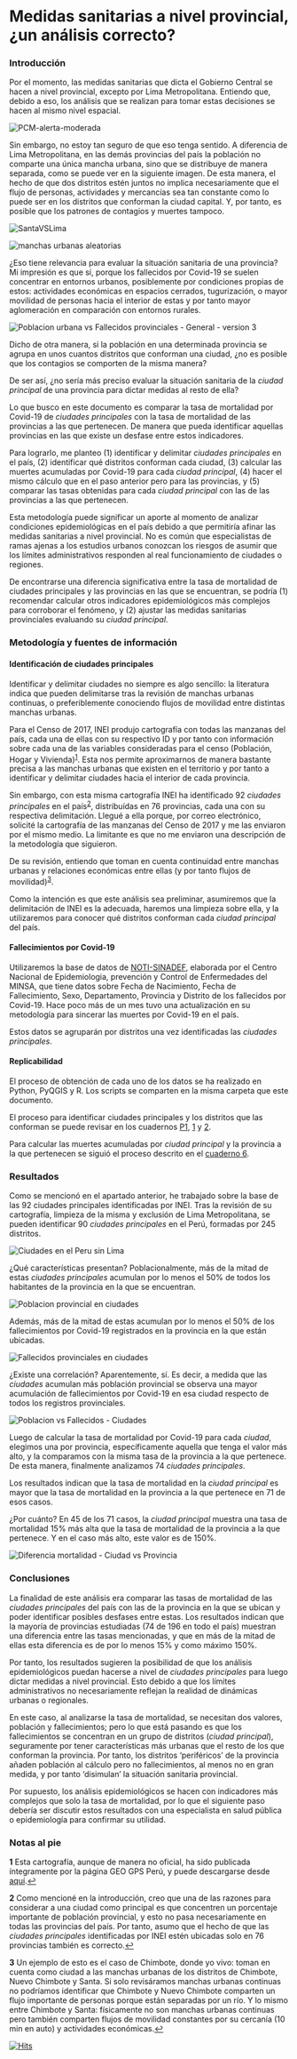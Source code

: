 # Medidas sanitarias a nivel provincial, ¿un análisis correcto?
### Introducción

Por el momento, las medidas sanitarias que dicta el Gobierno Central se
hacen a nivel provincial, excepto por Lima Metropolitana. Entiendo que, debido a eso, los análisis que se realizan
para tomar estas decisiones se hacen al mismo nivel espacial.

![PCM-alerta-moderada](https://user-images.githubusercontent.com/34352451/125891745-34e73c7c-e8ad-41a3-ac3c-299fffccb922.png)

Sin embargo, no estoy tan seguro de que eso tenga sentido. A diferencia de Lima Metropolitana, en las demás provincias del país la población no comparte una única mancha urbana, sino que se distribuye de manera separada, como se puede ver en la siguiente imagen. De esta manera, el hecho de que dos distritos estén juntos no implica necesariamente que el flujo de personas, actividades y mercancías sea tan constante como lo puede ser en los distritos que conforman la ciudad capital. Y, por tanto, es posible que los patrones de contagios y muertes tampoco.

![SantaVSLima](https://user-images.githubusercontent.com/34352451/125891888-66edf6f9-bd02-4f59-957f-8902f030be68.jpeg)

![manchas urbanas aleatorias](https://user-images.githubusercontent.com/34352451/125897029-1a395281-be68-41bc-a182-98bffecc442b.jpeg)

¿Eso tiene relevancia para evaluar la situación sanitaria de una provincia? Mi impresión es que sí, porque los fallecidos por Covid-19 se suelen concentrar en entornos urbanos, posiblemente por condiciones propias de estos: actividades económicas en espacios cerrados, tugurización, o mayor movilidad de personas hacia el interior de estas y por tanto mayor aglomeración en comparación con entornos rurales.

![Poblacion urbana vs Fallecidos provinciales - General - version 3](https://user-images.githubusercontent.com/34352451/126086826-489a67b9-b7fe-459f-911f-f922fb2b298a.jpeg)

Dicho de otra manera, si la población en una determinada provincia se agrupa en unos cuantos distritos que conforman una ciudad, ¿no es posible que los contagios se comporten de la misma manera?

De ser así, ¿no sería más preciso evaluar la situación sanitaria de la *ciudad principal* de una provincia para dictar medidas al resto de ella? 

Lo que busco en este documento es comparar la tasa de mortalidad por Covid-19 de *ciudades principales* con la tasa de mortalidad de las provincias a las que pertenecen. De manera que pueda identificar aquellas provincias en las que existe un desfase entre estos indicadores.

Para lograrlo, me planteo (1) identificar y delimitar *ciudades principales* en el país, (2) identificar qué distritos conforman cada ciudad, (3) calcular las muertes acumuladas por Covid-19 para cada *ciudad principal*, (4) hacer el mismo cálculo que en el paso anterior pero para las provincias, y (5) comparar las tasas obtenidas para cada *ciudad principal* con las de las provincias a las que pertenecen.

Esta metodología puede significar un aporte al momento de analizar condiciones epidemiológicas en el país debido a que permitiría afinar las medidas sanitarias a nivel provincial. No es común que especialistas de ramas ajenas a los estudios urbanos conozcan los riesgos de asumir que los límites administrativos responden al real funcionamiento de ciudades o regiones. 

De encontrarse una diferencia significativa entre la tasa de mortalidad de ciudades principales y las provincias en las que se encuentran, se podría (1) recomendar calcular otros indicadores epidemiológicos más complejos para corroborar el fenómeno, y (2) ajustar las medidas sanitarias provinciales evaluando su *ciudad principal*.

### Metodología y fuentes de información

#### Identificación de ciudades principales

Identificar y delimitar ciudades no siempre es algo sencillo: la
literatura indica que pueden delimitarse tras la revisión de manchas
urbanas continuas, o preferiblemente conociendo flujos de movilidad
entre distintas manchas urbanas.

Para el Censo de 2017, INEI produjo cartografía con todas las manzanas
del país, cada una de ellas con su respectivo ID y por tanto con
información sobre cada una de las variables consideradas para el censo
(Población, Hogar y Vivienda)<sup id="a1">[1](#f1)</sup>. Esta nos permite aproximarnos de
manera bastante precisa a las manchas urbanas que existen en el
territorio y por tanto a identificar y delimitar ciudades hacia el
interior de cada provincia.

Sin embargo, con esta misma cartografía INEI ha identificado 92
*ciudades principales* en el país<sup id="a2">[2](#f2)</sup>, distribuídas en 76 provincias,
cada una con su respectiva delimitación. Llegué a ella porque, por
correo electrónico, solicité la cartografía de las manzanas del Censo de
2017 y me las enviaron por el mismo medio. La limitante es que no me
enviaron una descripción de la metodología que siguieron. 

De su revisión, entiendo que toman en cuenta continuidad entre manchas urbanas
y relaciones económicas entre ellas (y por tanto flujos de movilidad)<sup id="a3">[3](#f3)</sup>.

Como la intención es que este análisis sea preliminar,
asumiremos que la delimitación de INEI es la adecuada, haremos una limpieza sobre ella, y la utilizaremos para conocer qué
distritos conforman cada *ciudad principal* del país. 

#### Fallecimientos por Covid-19

Utilizaremos la base de datos de
[NOTI-SINADEF](https://www.datosabiertos.gob.pe/dataset/fallecidos-por-covid-19-ministerio-de-salud-minsa),
elaborada por el Centro Nacional de Epidemiologia, prevención y Control
de Enfermedades del MINSA, que tiene datos sobre Fecha de Nacimiento,
Fecha de Fallecimiento, Sexo, Departamento, Provincia y Distrito de los
fallecidos por Covid-19. Hace poco más de un mes tuvo una actualización
en su metodología para sincerar las muertes por Covid-19 en el país.

Estos datos se agruparán por distritos una vez identificadas las
*ciudades principales*.

#### Replicabilidad

El proceso de obtención de cada uno de los datos se ha realizado en
Python, PyQGIS y R. Los scripts se comparten en la misma carpeta que
este documento.

El proceso para identificar ciudades principales y los distritos que las
conforman se puede revisar en los cuadernos [P1](https://github.com/jrojasquiroz/msprov/tree/main/P1-INEI%20vs%20GeoGPS-Peru), 
[1](https://github.com/jrojasquiroz/msprov/blob/main/1-Limpieza%20de%20datos.ipynb) y [2](https://github.com/jrojasquiroz/msprov/blob/main/2-Identificacion%20de%20ciudades%20principales.ipynb).

Para calcular las muertes acumuladas por *ciudad principal* y la
provincia a la que pertenecen se siguió el proceso descrito en el
[cuaderno 6](https://github.com/jrojasquiroz/msprov/blob/main/6-Ciudades%20vs%20Provincias.R).

### Resultados

Como se mencionó en el apartado anterior, he trabajado sobre la base de
las 92 ciudades principales identificadas por INEI. Tras la revisión de
su cartografía, limpieza de la misma y exclusión de Lima Metropolitana,
se pueden identificar 90 *ciudades principales* en el Perú, formadas por
245 distritos.

![Ciudades en el Peru sin Lima](https://user-images.githubusercontent.com/34352451/125891975-3366ab27-db75-495c-a2bd-d3fff4188f01.jpeg)

¿Qué características presentan? Poblacionalmente, más de la mitad de
estas *ciudades principales* acumulan por lo menos el 50% de todos los
habitantes de la provincia en la que se encuentran.

![Poblacion provincial en ciudades](https://user-images.githubusercontent.com/34352451/125892033-e9122f91-3305-46a6-a8a1-a9861b35ae37.png)

Además, más de la mitad de estas acumulan por lo menos el 50% de los
fallecimientos por Covid-19 registrados en la provincia en la que están
ubicadas.

![Fallecidos provinciales en ciudades](https://user-images.githubusercontent.com/34352451/125892056-b6511a2c-c53f-41c3-a8c0-84fa1546950a.png)

¿Existe una correlación? Aparentemente, sí. Es decir, a medida que las *ciudades*
acumulan más población provincial se observa una mayor acumulación de
fallecimientos por Covid-19 en esa ciudad respecto de todos los registros
provinciales.

![Poblacion vs Fallecidos - Ciudades](https://user-images.githubusercontent.com/34352451/125892105-8e0ccc5a-a637-42eb-9cce-bebaa9b32424.png)

Luego de calcular la tasa de mortalidad por Covid-19 para cada *ciudad*,
elegimos una por provincia, específicamente aquella que tenga el valor
más alto, y la comparamos con la misma tasa de la
provincia a la que pertenece. De esta manera, finalmente analizamos 74
*ciudades principales*.

Los resultados indican que la tasa de mortalidad en la *ciudad principal*
es mayor que la tasa de mortalidad en la provincia a la que pertenece en
71 de esos casos.

¿Por cuánto? En 45 de los 71 casos, la *ciudad principal* muestra una tasa de mortalidad 15% más alta que la tasa de mortalidad
de la provincia a la que pertenece. Y en el caso más alto, este valor es de 150%.

![Diferencia mortalidad - Ciudad vs Provincia](https://user-images.githubusercontent.com/34352451/125892134-fba97b40-224c-418c-9bd5-1baac5472174.png)

### Conclusiones

La finalidad de este análisis era comparar las tasas de mortalidad de las *ciudades principales* del país con las de la provincia en la que
se ubican y poder identificar posibles desfases entre estas. Los resultados indican que la mayoría de provincias estudiadas (74 de 196 en todo el país) muestran una diferencia entre las tasas mencionadas, y que en más de la mitad de ellas esta diferencia es de por lo menos 15% y como máximo 150%.

Por tanto, los resultados sugieren la posibilidad de que los análisis epidemiológicos puedan hacerse a nivel de *ciudades principales* para luego
dictar medidas a nivel provincial. Esto debido a que los límites administrativos no necesariamente reflejan la realidad de dinámicas urbanas o regionales. 

En este caso, al analizarse la tasa de mortalidad, se necesitan dos valores, población y
fallecimientos; pero lo que está pasando es que los fallecimientos se
concentran en un grupo de distritos (*ciudad principal*), seguramente por tener características más
urbanas que el resto de los que conforman la provincia. Por tanto, los
distritos ‘periféricos’ de la provincia añaden población al cálculo pero
no fallecimientos, al menos no en gran medida, y por tanto ‘disimulan’
la situación sanitaria provincial.

Por supuesto, los análisis epidemiológicos se hacen con indicadores más
complejos que solo la tasa de mortalidad, por lo que el
siguiente paso debería ser discutir estos resultados con una
especialista en salud pública o epidemiología para confirmar su utilidad.

### Notas al pie

<b id="f1">1</b> Esta cartografía, aunque de manera no oficial, ha sido publicada íntegramente por la página GEO GPS Perú, y
puede descargarse desde
[aquí](https://www.geogpsperu.com/2020/07/manzanas-y-poblacion-de-todo-el-peru.html).[↩](#a1)

<b id="f2">2</b> Como mencioné en la introducción, creo que una de las razones para
considerar a una ciudad como principal es que concentren un porcentaje
importante de población provincial, y esto no pasa necesariamente en
todas las provincias del país. Por tanto, asumo que el hecho de que las
*ciudades principales* identificadas por INEI estén ubicadas solo en 76
provincias también es correcto.[↩](#a2)

<b id="f3">3</b> Un ejemplo de esto es el caso de Chimbote, donde yo vivo: toman en
cuenta como ciudad a las manchas urbanas de los distritos de Chimbote,
Nuevo Chimbote y Santa. Si solo revisáramos manchas urbanas continuas no
podríamos identificar que Chimbote y Nuevo Chimbote comparten un flujo
importante de personas porque están separadas por un río. Y lo mismo
entre Chimbote y Santa: físicamente no son manchas urbanas continuas
pero también comparten flujos de movilidad constantes por su cercanía
(10 min en auto) y actividades económicas.[↩](#a3)

[![Hits](https://hits.seeyoufarm.com/api/count/incr/badge.svg?url=https%3A%2F%2Fgithub.com%2Fjrojasquiroz%2Fmsprov&count_bg=%2379C83D&title_bg=%23555555&icon=microsoftacademic.svg&icon_color=%23D3CACA&title=hits&edge_flat=false)](https://hits.seeyoufarm.com)
